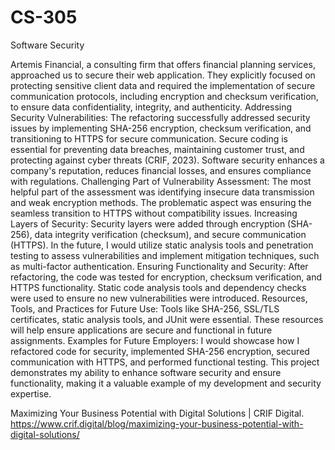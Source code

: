 # CS-305
Software Security

Artemis Financial, a consulting firm that offers financial planning services, approached us to secure their web application. They explicitly focused on protecting sensitive client data and required the implementation of secure communication protocols, including encryption and checksum verification, to ensure data confidentiality, integrity, and authenticity.
Addressing Security Vulnerabilities: The refactoring successfully addressed security issues by implementing SHA-256 encryption, checksum verification, and transitioning to HTTPS for secure communication. Secure coding is essential for preventing data breaches, maintaining customer trust, and protecting against cyber threats (CRIF, 2023). Software security enhances a company's reputation, reduces financial losses, and ensures compliance with regulations.
Challenging Part of Vulnerability Assessment: The most helpful part of the assessment was identifying insecure data transmission and weak encryption methods. The problematic aspect was ensuring the seamless transition to HTTPS without compatibility issues.
Increasing Layers of Security: Security layers were added through encryption (SHA-256), data integrity verification (checksum), and secure communication (HTTPS). In the future, I would utilize static analysis tools and penetration testing to assess vulnerabilities and implement mitigation techniques, such as multi-factor authentication.
Ensuring Functionality and Security: After refactoring, the code was tested for encryption, checksum verification, and HTTPS functionality. Static code analysis tools and dependency checks were used to ensure no new vulnerabilities were introduced.
Resources, Tools, and Practices for Future Use: Tools like SHA-256, SSL/TLS certificates, static analysis tools, and JUnit were essential. These resources will help ensure applications are secure and functional in future assignments.
Examples for Future Employers: I would showcase how I refactored code for security, implemented SHA-256 encryption, secured communication with HTTPS, and performed functional testing. This project demonstrates my ability to enhance software security and ensure functionality, making it a valuable example of my development and security expertise.

Maximizing Your Business Potential with Digital Solutions | CRIF Digital. https://www.crif.digital/blog/maximizing-your-business-potential-with-digital-solutions/
